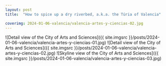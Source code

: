 ```yaml
---
layout: post
title:  "How to spice up a dry riverbed, a.k.a. the Túria of Valencia"

coverimg: 2024-01-06-valencia/valencia-artes-y-ciencias-02.jpg
---
```


![Detail view of the City of Arts and Sciences]({{ site.imgsrc }}/posts/2024-01-06-valencia/valencia-artes-y-ciencias-01.jpg)
![Detail view of the City of Arts and Sciences]({{ site.imgsrc }}/posts/2024-01-06-valencia/valencia-artes-y-ciencias-02.jpg)
![Skyline view of the City of Arts and Sciences]({{ site.imgsrc }}/posts/2024-01-06-valencia/valencia-artes-y-ciencias-03.jpg)